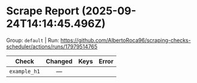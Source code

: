# Scrape Report (2025-09-24T14:14:45.496Z)

Group: `default`  |  Run: https://github.com/AlbertoRoca96/scraping-checks-scheduler/actions/runs/17979514765

| Check | Changed | Keys | Error |
|---|:---:|:--|:--|
| `example_h1` | — |  |  |
